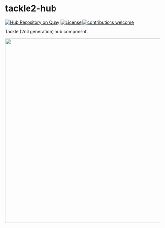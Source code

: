 # tackle2-hub

[![Hub Repository on Quay](https://quay.io/repository/konveyor/tackle2-hub/status "Hub Repository on Quay")](https://quay.io/repository/konveyor/tackle2-hub) [![License](http://img.shields.io/:license-apache-blue.svg)](http://www.apache.org/licenses/LICENSE-2.0.html) [![contributions welcome](https://img.shields.io/badge/contributions-welcome-brightgreen.svg?style=flat)](https://github.com/konveyor/tackle2-hub/pulls)

Tackle (2nd generation) hub component.

<img src="https://github.com/konveyor/tackle2-hub/blob/main/arch.png" width="850" height="600">
